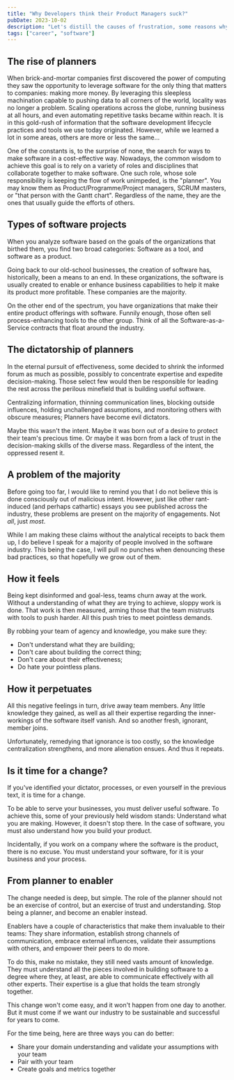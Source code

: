```yaml
---
title: "Why Developers think their Product Managers suck?"
pubDate: 2023-10-02
description: "Let's distill the causes of frustration, some reasons why this is the norm, and how to do better."
tags: ["career", "software"]
---
```


## The rise of planners

When brick-and-mortar companies first discovered the power of computing they saw the opportunity to leverage software for the only thing that matters to companies: making more money. By leveraging this sleepless machination capable to pushing data to all corners of the world, locality was no longer a problem. Scaling operations across the globe, running business at all hours, and even automating repetitive tasks became within reach. It is in this gold-rush of information that the software development lifecycle practices and tools we use today originated. However, while we learned a lot in some areas, others are more or less the same...

One of the constants is, to the surprise of none, the search for ways to make software in a cost-effective way. Nowadays, the common wisdom to achieve this goal is to rely on a variety of roles and disciplines that collaborate together to make software. One such role, whose sole responsibility is keeping the flow of work unimpeded, is the "planner". You may know them as Product/Programme/Project managers, SCRUM masters, or "that person with the Gantt chart". Regardless of the name, they are the ones that usually guide the efforts of others.

## Types of software projects

When you analyze software based on the goals of the organizations that birthed them, you find two broad categories: Software as a tool, and software as a product.

Going back to our old-school businesses, the creation of software has, historically, been a means to an end. In these organizations, the software is usually created to enable or enhance business capabilities to help it make its product more profitable. These companies are the majority.

On the other end of the spectrum, you have organizations that make their entire product offerings with software. Funnily enough, those often sell process-enhancing tools to the other group. Think of all the Software-as-a-Service contracts that float around the industry.

## The dictatorship of planners

In the eternal pursuit of effectiveness, some decided to shrink the informed forum as much as possible, possibly to concentrate expertise and expedite decision-making. Those select few would then be responsible for leading the rest across the perilous minefield that is building useful software.

Centralizing information, thinning communication lines, blocking outside influences, holding unchallenged assumptions, and monitoring others with obscure measures; Planners have become evil dictators.

Maybe this wasn't the intent. Maybe it was born out of a desire to protect their team's precious time. Or maybe it was born from a lack of trust in the decision-making skills of the diverse mass. Regardless of the intent, the oppressed resent it.

## A problem of the majority

Before going too far, I would like to remind you that I do not believe this is done consciously out of malicious intent. However, just like other rant-induced (and perhaps cathartic) essays you see published across the industry, these problems are present on the majority of engagements. Not *all*, just *most*.

While I am making these claims without the analytical receipts to back them up, I do believe I speak for a majority of people involved in the software industry. This being the case, I will pull no punches when denouncing these bad practices, so that hopefully we grow out of them.

## How it feels

Being kept disinformed and goal-less, teams churn away at the work. Without a understanding of what they are trying to achieve, sloppy work is done. That work is then measured, arming those that the team mistrusts with tools to push harder. All this push tries to meet pointless demands.

By robbing your team of agency and knowledge, you make sure they:

- Don't understand what they are building;
- Don't care about building the correct thing;
- Don't care about their effectiveness;
- Do hate your pointless plans.

## How it perpetuates

All this negative feelings in turn, drive away team members. Any little knowledge they gained, as well as all their expertise regarding the inner-workings of the software itself vanish. And so another fresh, ignorant, member joins. 

Unfortunately, remedying that ignorance is too costly, so the knowledge centralization strengthens, and more alienation ensues. And thus it repeats.

## Is it time for a change?

If you've identified your dictator, processes, or even yourself in the previous text, it is time for a change.

To be able to serve your businesses, you must deliver useful software. To achieve this, some of your previously held wisdom stands: Understand what you are making. However, it doesn't stop there. In the case of software, you must also understand how you build your product. 

Incidentally, if you work on a company where the software is the product, there is no excuse. You must understand your software, for it is your business and your process.

## From planner to enabler

The change needed is deep, but simple. The role of the planner should not be an exercise of control, but an exercise of trust and understanding. Stop being a planner, and become an enabler instead.

Enablers have a couple of characteristics that make them invaluable to their teams: They share information, establish strong channels of communication, embrace external influences, validate their assumptions with others, and empower their peers to do more.

To do this, make no mistake, they still need vasts amount of knowledge. They must understand all the pieces involved in building software to a degree where they, at least, are able to communicate effectively with all other experts. Their expertise is a glue that holds the team strongly together.

This change won't come easy, and it won't happen from one day to another. But it must come if we want our industry to be sustainable and successful for years to come.

For the time being, here are three ways you can do better:

- Share your domain understanding and validate your assumptions with your team
- Pair with your team
- Create goals and metrics together